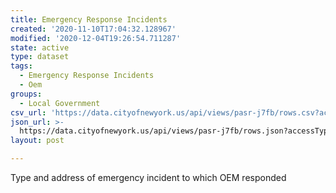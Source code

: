 ```yaml
---
title: Emergency Response Incidents
created: '2020-11-10T17:04:32.128967'
modified: '2020-12-04T19:26:54.711287'
state: active
type: dataset
tags:
  - Emergency Response Incidents
  - Oem
groups:
  - Local Government
csv_url: 'https://data.cityofnewyork.us/api/views/pasr-j7fb/rows.csv?accessType=DOWNLOAD'
json_url: >-
  https://data.cityofnewyork.us/api/views/pasr-j7fb/rows.json?accessType=DOWNLOAD
layout: post

---
```

Type and address of emergency incident to which OEM responded
